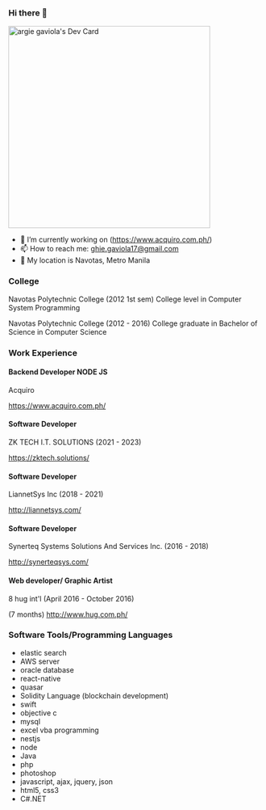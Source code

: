 ### Hi there 👋
<a href="https://app.daily.dev/argie"><img src="https://api.daily.dev/devcards/f6da7c6cae924cc4b498fa0d1ddcbf29.png?r=ikr" width="400" alt="argie gaviola's Dev Card"/></a>
- 🔭 I’m currently working on (https://www.acquiro.com.ph/)
- 📫 How to reach me: ghie.gaviola17@gmail.com
- :round_pushpin: My location is Navotas, Metro Manila

### College

Navotas Polytechnic College (2012 1st sem)
College level in Computer System Programming

Navotas Polytechnic College (2012 - 2016)
College graduate in Bachelor of Science in Computer Science


### Work Experience

#### Backend Developer NODE JS
Acquiro

https://www.acquiro.com.ph/

#### Software Developer
ZK TECH I.T. SOLUTIONS (2021 - 2023)

https://zktech.solutions/

#### Software Developer
LiannetSys Inc (2018 - 2021)

http://liannetsys.com/ 

#### Software Developer
Synerteq Systems Solutions And Services Inc. (2016 - 2018)

http://synerteqsys.com/

#### Web developer/ Graphic Artist
8 hug int'l (April 2016 - October 2016)

(7 months)
http://www.hug.com.ph/

 
### Software Tools/Programming Languages 
- elastic search
- AWS server
- oracle database
- react-native
- quasar
- Solidity Language (blockchain development)
- swift
- objective c
- mysql
- excel vba programming
- nestjs
- node
- Java
- php
- photoshop
- javascript, ajax, jquery, json
- html5, css3
- C#.NET

<!--
**argiegaviola17/argiegaviola17** is a ✨ _special_ ✨ repository because its `README.md` (this file) appears on your GitHub profile.

Here are some ideas to get you started:

- 🔭 I’m currently working on ...
- 🌱 I’m currently learning ...
- 👯 I’m looking to collaborate on ...
- 🤔 I’m looking for help with ...
- 💬 Ask me about ...
- 📫 How to reach me: ...
- 😄 Pronouns: ...
- ⚡ Fun fact: ...
-->
